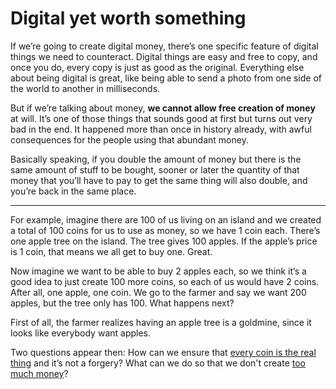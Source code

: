 # Digital yet worth something

If we’re going to create digital money, there’s one specific feature of digital things we need to counteract. Digital things are easy and free to copy, and once you do, every copy is just as good as the original. Everything else about being digital is great, like being able to send a photo from one side of the world to another in milliseconds.

But if we’re talking about money, **we cannot allow free creation of money** at will. It’s one of those things that sounds good at first but turns out very bad in the end. It happened more than once in history already, with awful consequences for the people using that abundant money.

Basically speaking, if you double the amount of money but there is the same amount of stuff to be bought, sooner or later the quantity of that money that you’ll have to pay to get the same thing will also double, and you’re back in the same place.

---

For example, imagine there are 100 of us living on an island and we created a total of 100 coins for us to use as money, so we have 1 coin each. There’s one apple tree on the island. The tree gives 100 apples. If the apple’s price is 1 coin, that means we all get to buy one. Great.

Now imagine we want to be able to buy 2 apples each, so we think it’s a good idea to just create 100 more coins, so each of us would have 2 coins. After all, one apple, one coin. We go to the farmer and say we want 200 apples, but the tree only has 100. What happens next?

First of all, the farmer realizes having an apple tree is a goldmine, since it looks like everybody want apples.

Two questions appear then:
How can we ensure that [every coin is the real thing](3.09_money-ledger.md) and it’s not a forgery?
What can we do so that we don't create [too much money](3.06_scarcity.md)?
